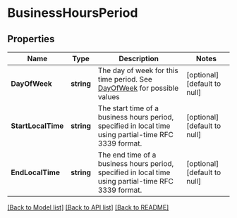 # BusinessHoursPeriod

## Properties
Name | Type | Description | Notes
------------ | ------------- | ------------- | -------------
**DayOfWeek** | **string** | The day of week for this time period. See [DayOfWeek](#type-dayofweek) for possible values | [optional] [default to null]
**StartLocalTime** | **string** | The start time of a business hours period, specified in local time using partial-time RFC 3339 format. | [optional] [default to null]
**EndLocalTime** | **string** | The end time of a business hours period, specified in local time using partial-time RFC 3339 format. | [optional] [default to null]

[[Back to Model list]](../README.md#documentation-for-models) [[Back to API list]](../README.md#documentation-for-api-endpoints) [[Back to README]](../README.md)

